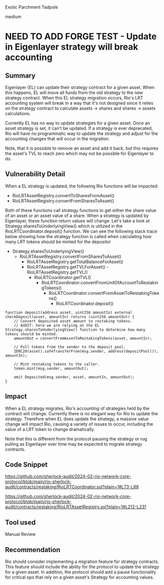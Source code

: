 Exotic Parchment Tadpole

medium

# NEED TO ADD FORGE TEST - Update in Eigenlayer strategy will break accounting

## Summary

Eigenlayer (EL) can update their strategy contract for a given asset. When this happens, EL will move all funds from the old strategy to the new strategy contract. When this EL strategy migration occurs, Rio's LRT accounting system will break in a way that it's not designed since it relies on the strategy contract to calculate assets -> shares and shares -> assets calculations.

Currently EL has no way to update strategies for a given asset. Once an asset strategy is set, it can't be updated. If a strategy is ever deprecated, Rio will have no programmatic way to update the strategy and adjust for the accounting changes that will occur in the migration.

Note, that it is possible to remove an asset and add it back, but this requires the asset's TVL to reach zero which may not be possible for Eigenlayer to do.

## Vulnerability Detail

When a EL strategy is updated, the following Rio functions will be impacted:

- RioLRTAssetRegistry.convertToSharesFromAsset()
- RioLRTAssetRegistry.convertFromSharesToAsset()

Both of these functions call strategy functions to get either the share value of an asset or an asset value of a share. When a strategy is updated by Eigenlayer, these function return values will change. Let's take a look at Strategy.sharesToUnderlyingView() which is utilized in the RioLRTCoordinator.deposit() function. We can see the following stack trace below showing how the strategy function is called when calculating how many LRT tokens should be minted for the depositor

- Strategy.sharesToUnderlyingView()
  - RioLRTAssetRegistry.convertFromSharesToAsset()
    -  RioLRTAssetRegistry.getTotalBalanceForAsset()
      -  RioLRTAssetRegistry.getTVLForAsset()
        - RioLRTAssetRegistry.getTVL()
          - RioLRTCoordinator.getTVL()
            - RioLRTCoordinator.convertFromUnitOfAccountToRestakingTokens()
              - RioLRTCoordinator.convertFromAssetToRestakingTokens()
                - RioLRTCoordinator.deposit()

```solidity
function deposit(address asset, uint256 amountIn) external checkDeposit(asset, amountIn) returns (uint256 amountOut) {
    // Convert deposited asset amount to restaking tokens.
    // AUDIT: here we are relying on the EL Strategy.sharesToUnderlyingView() function to determine how many tokens should be minted.
    amountOut = convertFromAssetToRestakingTokens(asset, amountIn);

    // Pull tokens from the sender to the deposit pool.
    IERC20(asset).safeTransferFrom(msg.sender, address(depositPool()), amountIn);

    // Mint restaking tokens to the caller.
    token.mint(msg.sender, amountOut);

    emit Deposited(msg.sender, asset, amountIn, amountOut);
}
```

## Impact

When a EL strategy migrates, Rio's accounting of strategies held by the contract will change. Currently there is no elegant way for Rio to update the strategy. Therefore when EL does update the strategy, a massive value change will impact Rio, causing a variety of issues to occur, including the value of a LRT token to change dramatically.

Note that this is different from the protocol pausing the strategy or rug pulling as Eigenlayer over time may be expected to migrate strategy contracts.

## Code Snippet

https://github.com/sherlock-audit/2024-02-rio-network-core-protocol/blob/main/rio-sherlock-audit/contracts/restaking/RioLRTCoordinator.sol?plain=1#L73-L88

https://github.com/sherlock-audit/2024-02-rio-network-core-protocol/blob/main/rio-sherlock-audit/contracts/restaking/RioLRTAssetRegistry.sol?plain=1#L212-L231



## Tool used

Manual Review

## Recommendation

Rio should consider implementing a migration feature for strategy contracts. This feature should include the ability for the protocol to update the strategy for a given asset. In addition, the protocol should add a pause functionality for critical ops that rely on a given asset's Strategy for accounting values.
